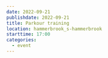 ```yaml
---
date: 2022-09-21
publishdate: 2022-09-21
title: Parkour training
location: hammerbrook_s-hammerbrook
starttime: 17:00
categories:
  - event
---
```

